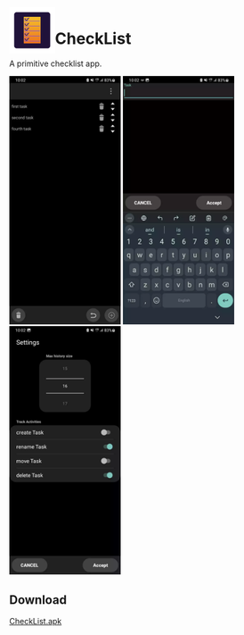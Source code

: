 <img width="82" align="left" src="https://raw.githubusercontent.com/kryptonbutterfly/CheckList/master/app/src/main/res/mipmap-xxhdpi/ic_launcher.webp"/>

# CheckList

A primitive checklist app.

<div>
    <img src="https://raw.githubusercontent.com/kryptonbutterfly/CheckList/master/md/Screenshot_CheckList.webp" width="200"/>
    <img src="https://raw.githubusercontent.com/kryptonbutterfly/CheckList/master/md/Screenshot_Edit_Task.webp" width="200"/>
    <img src="https://raw.githubusercontent.com/kryptonbutterfly/CheckList/master/md/Screenshot_Settings.webp" width="200"/>
</div>

## Download
[CheckList.apk](https://github.com/kryptonbutterfly/CheckList/releases/download/v2.0.0/CheckList.apk)
